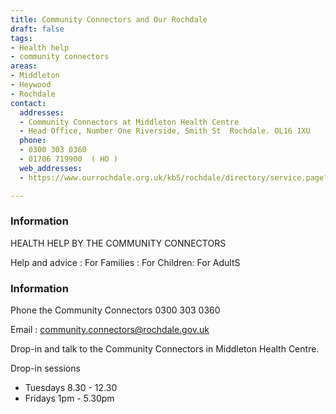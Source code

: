 ```yaml
---
title: Community Connectors and Our Rochdale
draft: false
tags:
- Health help
- community connectors
areas:
- Middleton
- Heywood
- Rochdale
contact:
  addresses:
  - Community Connectors at Middleton Health Centre
  - Head Office, Number One Riverside, Smith St  Rochdale. OL16 1XU
  phone:
  - 0300 303 0360
  - 01706 719900  ( HO )
  web_addresses:
  - https://www.ourrochdale.org.uk/kb5/rochdale/directory/service.page?id=8cNdUHEsph8

---
```


### Information
HEALTH HELP BY THE COMMUNITY CONNECTORS

Help and advice : For Families : 
For Children: For AdultS

### Information
Phone the Community Connectors 0300 303 0360

Email : community.connectors@rochdale.gov.uk

Drop-in and talk to the Community Connectors
in Middleton Health Centre.

Drop-in sessions 

* Tuesdays 8.30 - 12.30
* Fridays  1pm - 5.30pm


